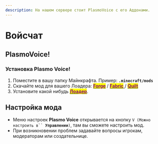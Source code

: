 ```yaml
---
description: На нашем сервере стоит PlasmoVoice с его Аддонами.
---
```


# Войсчат

## PlasmoVoice!

### Установка Plasmo Voice!

1. Поместите в вашу папку Майнкрафта. Пример: **`.minecraft/mods`**
2. Скачайте мод для вашего Лоадера: [<mark style="color:purple;">**Forge**</mark>](https://modrinth.com/plugin/plasmo-voice/changelog?l=forge\&g=1.20.1) / [<mark style="color:purple;">**Fabric**</mark>](https://modrinth.com/plugin/plasmo-voice/changelog?g=1.20.1\&l=fabric)[ ](https://modrinth.com/mod/replaymod/changelog?l=fabric\&g=1.19.3)/ [<mark style="color:purple;">**Quilt**</mark>](https://modrinth.com/plugin/plasmo-voice/changelog?g=1.20.1\&l=fabric)
3. Установите какой нибудь [<mark style="color:purple;">**Лоадер**</mark>](modloaders.md).

## Настройка мода

* Меню настроек **Plasmo Voice** открывается на кнопку `V (Можно настроить в`` `**`Управлении`**`)`, там вы сможете настроить мод.
* При возникновении проблем задавайте вопросы игрокам, модераторам или создательнице.
